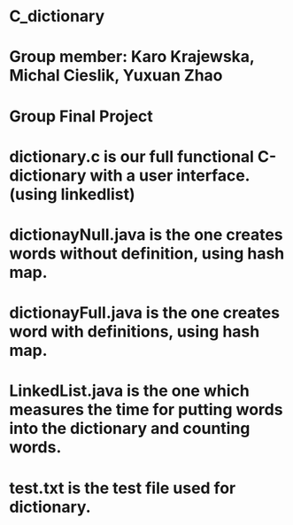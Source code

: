 # C_dictionary
# Group member: Karo Krajewska, Michal Cieslik, Yuxuan Zhao
# Group Final Project 
# dictionary.c is our full functional C-dictionary with a user interface. (using linkedlist)
# dictionayNull.java is the one creates words without definition, using hash map.
# dictionayFull.java is the one creates word with definitions, using hash map.
# LinkedList.java is the one which measures the time for putting words into the dictionary and counting words.
# test.txt is the test file used for dictionary.

